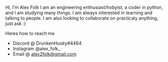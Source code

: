 Hi, I’m Alex Folk
I am an engineering enthusiast/hobyist, a coder in python, and I am studying many things.
I am always interested in learning and talking to people.
I am also looking to collaborate on practicaly anything, just ask :)

Heres how to reach me 
  - Discord @ DrunkenHusky#4464
  - Instagram @alex_folk_
  - Email @ alex2folk@gmail.com
